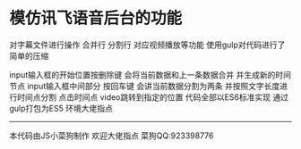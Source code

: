 # 模仿讯飞语音后台的功能

对字幕文件进行操作 合并行 分割行 对应视频播放等功能
使用gulp对代码进行了简单的压缩

input输入框的开始位置按删除键 会将当前数据和上一条数据合并  并生成新的时间节点
input输入框中间部分 按回车键  会讲当前数据分割为两条 并按照文字长度进行时间点分割
点击时间点 video跳转到指定的位置
代码全部以ES6标准实现  通过gulp打包为ES5
环境大佬指点

****

本代码由JS小菜狗制作 
欢迎大佬指点
菜狗QQ:923398776
